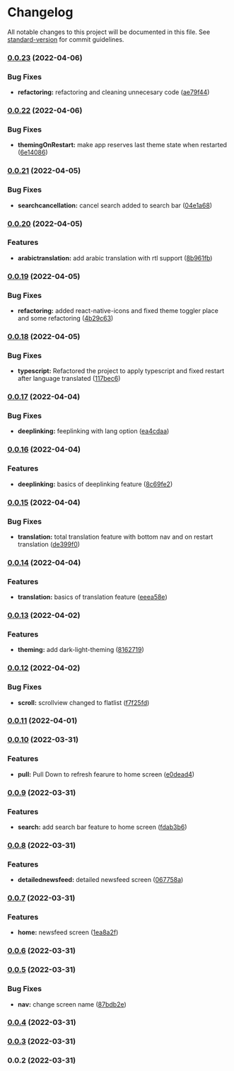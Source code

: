 # Changelog

All notable changes to this project will be documented in this file. See [standard-version](https://github.com/conventional-changelog/standard-version) for commit guidelines.

### [0.0.23](https://github.com/oamr-abdelaziz/NewsFeed-ReactNative/compare/v0.0.22...v0.0.23) (2022-04-06)


### Bug Fixes

* **refactoring:** refactoring and cleaning unnecesary code ([ae79f44](https://github.com/oamr-abdelaziz/NewsFeed-ReactNative/commit/ae79f44398e8a1bd912014c3589cf9bbc9ac11f3))

### [0.0.22](https://github.com/oamr-abdelaziz/NewsFeed-ReactNative/compare/v0.0.21...v0.0.22) (2022-04-06)


### Bug Fixes

* **themingOnRestart:** make app reserves last theme state when restarted ([6e14086](https://github.com/oamr-abdelaziz/NewsFeed-ReactNative/commit/6e140863b323ee052068898f6dec3b70183ef52e))

### [0.0.21](https://github.com/oamr-abdelaziz/NewsFeed-ReactNative/compare/v0.0.20...v0.0.21) (2022-04-05)


### Bug Fixes

* **searchcancellation:** cancel search added to search bar ([04e1a68](https://github.com/oamr-abdelaziz/NewsFeed-ReactNative/commit/04e1a68bcf61d0ab77d57d404894aed4f39fca7c))

### [0.0.20](https://github.com/oamr-abdelaziz/NewsFeed-ReactNative/compare/v0.0.19...v0.0.20) (2022-04-05)


### Features

* **arabictranslation:** add arabic translation with rtl support ([8b961fb](https://github.com/oamr-abdelaziz/NewsFeed-ReactNative/commit/8b961fbda39e8bd8721292cab14c9fec0688916a))

### [0.0.19](https://github.com/oamr-abdelaziz/NewsFeed-ReactNative/compare/v0.0.18...v0.0.19) (2022-04-05)


### Bug Fixes

* **refactoring:** added react-native-icons and fixed theme toggler place and some refactoring ([4b29c63](https://github.com/oamr-abdelaziz/NewsFeed-ReactNative/commit/4b29c63f8a0348e8bdf8778ba62d9d22498c9839))

### [0.0.18](https://github.com/oamr-abdelaziz/NewsFeed-ReactNative/compare/v0.0.17...v0.0.18) (2022-04-05)


### Bug Fixes

* **typescript:** Refactored the project to apply typescript and fixed restart after language translated ([117bec6](https://github.com/oamr-abdelaziz/NewsFeed-ReactNative/commit/117bec6ed837f2b50050efbf9bfb6f398c1732ab))

### [0.0.17](https://github.com/oamr-abdelaziz/NewsFeed-ReactNative/compare/v0.0.16...v0.0.17) (2022-04-04)


### Bug Fixes

* **deeplinking:** feeplinking with lang option ([ea4cdaa](https://github.com/oamr-abdelaziz/NewsFeed-ReactNative/commit/ea4cdaaef301cd565b3439fb56fe9a323b26ac48))

### [0.0.16](https://github.com/oamr-abdelaziz/NewsFeed-ReactNative/compare/v0.0.15...v0.0.16) (2022-04-04)


### Features

* **deeplinking:** basics of deeplinking feature ([8c69fe2](https://github.com/oamr-abdelaziz/NewsFeed-ReactNative/commit/8c69fe24f7f4bee8cc52e577c7c17cf890793679))

### [0.0.15](https://github.com/oamr-abdelaziz/NewsFeed-ReactNative/compare/v0.0.14...v0.0.15) (2022-04-04)


### Bug Fixes

* **translation:** total translation feature with bottom nav and on restart translation ([de399f0](https://github.com/oamr-abdelaziz/NewsFeed-ReactNative/commit/de399f04fa20793fdb1d9e2e6b77cde490829a5e))

### [0.0.14](https://github.com/oamr-abdelaziz/NewsFeed-ReactNative/compare/v0.0.13...v0.0.14) (2022-04-04)


### Features

* **translation:** basics of translation feature ([eeea58e](https://github.com/oamr-abdelaziz/NewsFeed-ReactNative/commit/eeea58e49f9aa845e70d903c2e3b5e9dda6597d6))

### [0.0.13](https://github.com/oamr-abdelaziz/NewsFeed-ReactNative/compare/v0.0.12...v0.0.13) (2022-04-02)


### Features

* **theming:** add dark-light-theming ([8162719](https://github.com/oamr-abdelaziz/NewsFeed-ReactNative/commit/8162719d18a039b4a4461fd6b029615c274bb78a))

### [0.0.12](https://github.com/oamr-abdelaziz/NewsFeed-ReactNative/compare/v0.0.11...v0.0.12) (2022-04-02)


### Bug Fixes

* **scroll:** scrollview changed to flatlist ([f7f25fd](https://github.com/oamr-abdelaziz/NewsFeed-ReactNative/commit/f7f25fd172e1620ccf7e16d9a2601c3e6f87e372))

### [0.0.11](https://github.com/oamr-abdelaziz/NewsFeed-ReactNative/compare/v0.0.10...v0.0.11) (2022-04-01)

### [0.0.10](https://github.com/oamr-abdelaziz/NewsFeed-ReactNative/compare/v0.0.9...v0.0.10) (2022-03-31)


### Features

* **pull:** Pull Down to refresh fearure to home screen ([e0dead4](https://github.com/oamr-abdelaziz/NewsFeed-ReactNative/commit/e0dead4fdbb5acd29439837f4031e74fdb3af534))

### [0.0.9](https://github.com/oamr-abdelaziz/NewsFeed-ReactNative/compare/v0.0.8...v0.0.9) (2022-03-31)


### Features

* **search:** add search bar feature to home screen ([fdab3b6](https://github.com/oamr-abdelaziz/NewsFeed-ReactNative/commit/fdab3b6a23a690d5b39448df40a7d7a24b1ee446))

### [0.0.8](https://github.com/oamr-abdelaziz/NewsFeed-ReactNative/compare/v0.0.7...v0.0.8) (2022-03-31)


### Features

* **detailednewsfeed:** detailed newsfeed screen ([067758a](https://github.com/oamr-abdelaziz/NewsFeed-ReactNative/commit/067758ab15c3c2b56be0240424c0a5178c61cc9e))

### [0.0.7](https://github.com/oamr-abdelaziz/NewsFeed-ReactNative/compare/v0.0.6...v0.0.7) (2022-03-31)


### Features

* **home:** newsfeed screen ([1ea8a2f](https://github.com/oamr-abdelaziz/NewsFeed-ReactNative/commit/1ea8a2fa02b695d81fa2f5fb840afbaaf4291a6b))

### [0.0.6](https://github.com/oamr-abdelaziz/NewsFeed-ReactNative/compare/v0.0.5...v0.0.6) (2022-03-31)

### [0.0.5](https://github.com/oamr-abdelaziz/NewsFeed-ReactNative/compare/v0.0.4...v0.0.5) (2022-03-31)


### Bug Fixes

* **nav:** change screen name ([87bdb2e](https://github.com/oamr-abdelaziz/NewsFeed-ReactNative/commit/87bdb2e11f26b494d4c806208510e1899032fe75))

### [0.0.4](https://github.com/oamr-abdelaziz/NewsFeed-ReactNative/compare/v0.0.3...v0.0.4) (2022-03-31)

### [0.0.3](https://github.com/oamr-abdelaziz/NewsFeed-ReactNative/compare/v0.0.2...v0.0.3) (2022-03-31)

### 0.0.2 (2022-03-31)
